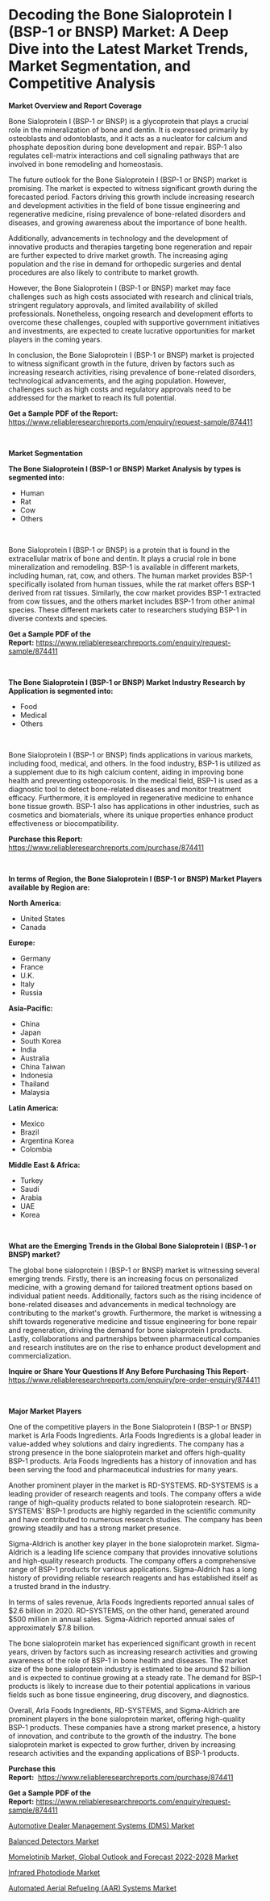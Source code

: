 <p><h1>Decoding the Bone Sialoprotein I (BSP-1 or BNSP) Market: A Deep Dive into the Latest Market Trends, Market Segmentation, and Competitive Analysis</h1></p><p><strong>Market Overview and Report Coverage</strong></p>
<p><p>Bone Sialoprotein I (BSP-1 or BNSP) is a glycoprotein that plays a crucial role in the mineralization of bone and dentin. It is expressed primarily by osteoblasts and odontoblasts, and it acts as a nucleator for calcium and phosphate deposition during bone development and repair. BSP-1 also regulates cell-matrix interactions and cell signaling pathways that are involved in bone remodeling and homeostasis.</p><p>The future outlook for the Bone Sialoprotein I (BSP-1 or BNSP) market is promising. The market is expected to witness significant growth during the forecasted period. Factors driving this growth include increasing research and development activities in the field of bone tissue engineering and regenerative medicine, rising prevalence of bone-related disorders and diseases, and growing awareness about the importance of bone health.</p><p>Additionally, advancements in technology and the development of innovative products and therapies targeting bone regeneration and repair are further expected to drive market growth. The increasing aging population and the rise in demand for orthopedic surgeries and dental procedures are also likely to contribute to market growth.</p><p>However, the Bone Sialoprotein I (BSP-1 or BNSP) market may face challenges such as high costs associated with research and clinical trials, stringent regulatory approvals, and limited availability of skilled professionals. Nonetheless, ongoing research and development efforts to overcome these challenges, coupled with supportive government initiatives and investments, are expected to create lucrative opportunities for market players in the coming years.</p><p>In conclusion, the Bone Sialoprotein I (BSP-1 or BNSP) market is projected to witness significant growth in the future, driven by factors such as increasing research activities, rising prevalence of bone-related disorders, technological advancements, and the aging population. However, challenges such as high costs and regulatory approvals need to be addressed for the market to reach its full potential.</p></p>
<p><strong>Get a Sample PDF of the Report:</strong> <a href="https://www.reliableresearchreports.com/enquiry/request-sample/874411">https://www.reliableresearchreports.com/enquiry/request-sample/874411</a></p>
<p>&nbsp;</p>
<p><strong>Market Segmentation</strong></p>
<p><strong>The Bone Sialoprotein I (BSP-1 or BNSP) Market Analysis by types is segmented into:</strong></p>
<p><ul><li>Human</li><li>Rat</li><li>Cow</li><li>Others</li></ul></p>
<p>&nbsp;</p>
<p><p>Bone Sialoprotein I (BSP-1 or BNSP) is a protein that is found in the extracellular matrix of bone and dentin. It plays a crucial role in bone mineralization and remodeling. BSP-1 is available in different markets, including human, rat, cow, and others. The human market provides BSP-1 specifically isolated from human tissues, while the rat market offers BSP-1 derived from rat tissues. Similarly, the cow market provides BSP-1 extracted from cow tissues, and the others market includes BSP-1 from other animal species. These different markets cater to researchers studying BSP-1 in diverse contexts and species.</p></p>
<p><strong>Get a Sample PDF of the Report:</strong>&nbsp;<a href="https://www.reliableresearchreports.com/enquiry/request-sample/874411">https://www.reliableresearchreports.com/enquiry/request-sample/874411</a></p>
<p>&nbsp;</p>
<p><strong>The Bone Sialoprotein I (BSP-1 or BNSP) Market Industry Research by Application is segmented into:</strong></p>
<p><ul><li>Food</li><li>Medical</li><li>Others</li></ul></p>
<p>&nbsp;</p>
<p><p>Bone Sialoprotein I (BSP-1 or BNSP) finds applications in various markets, including food, medical, and others. In the food industry, BSP-1 is utilized as a supplement due to its high calcium content, aiding in improving bone health and preventing osteoporosis. In the medical field, BSP-1 is used as a diagnostic tool to detect bone-related diseases and monitor treatment efficacy. Furthermore, it is employed in regenerative medicine to enhance bone tissue growth. BSP-1 also has applications in other industries, such as cosmetics and biomaterials, where its unique properties enhance product effectiveness or biocompatibility.</p></p>
<p><strong>Purchase this Report:</strong>&nbsp; <a href="https://www.reliableresearchreports.com/purchase/874411">https://www.reliableresearchreports.com/purchase/874411</a></p>
<p>&nbsp;</p>
<p><strong>In terms of Region, the Bone Sialoprotein I (BSP-1 or BNSP) Market Players available by Region are:</strong></p>
<p>
    <p> <strong> North America: </strong>
        <ul>
            <li>United States</li>
            <li>Canada</li>
        </ul>
        </p> 
    <p> <strong> Europe: </strong>
        <ul>
            <li>Germany</li>
            <li>France</li>
            <li>U.K.</li>
            <li>Italy</li>
            <li>Russia</li>
        </ul>
        </p> 
    <p> <strong> Asia-Pacific: </strong>
        <ul>
            <li>China</li>
            <li>Japan</li>
            <li>South Korea</li>
            <li>India</li>
            <li>Australia</li>
            <li>China Taiwan</li>
            <li>Indonesia</li>
            <li>Thailand</li>
            <li>Malaysia</li>
        </ul>
        </p> 
    <p> <strong> Latin America: </strong>
        <ul>
            <li>Mexico</li>
            <li>Brazil</li>
            <li>Argentina Korea</li>
            <li>Colombia</li>
        </ul>
        </p> 
    <p> <strong> Middle East & Africa: </strong>
        <ul>
            <li>Turkey</li>
            <li>Saudi</li>
            <li>Arabia</li>
            <li>UAE</li>
            <li>Korea</li>
        </ul>
    </p>
    </p>
<p>&nbsp;</p>
<p><strong>What are the Emerging Trends in the Global Bone Sialoprotein I (BSP-1 or BNSP) market?</strong></p>
<p><p>The global bone sialoprotein I (BSP-1 or BNSP) market is witnessing several emerging trends. Firstly, there is an increasing focus on personalized medicine, with a growing demand for tailored treatment options based on individual patient needs. Additionally, factors such as the rising incidence of bone-related diseases and advancements in medical technology are contributing to the market's growth. Furthermore, the market is witnessing a shift towards regenerative medicine and tissue engineering for bone repair and regeneration, driving the demand for bone sialoprotein I products. Lastly, collaborations and partnerships between pharmaceutical companies and research institutes are on the rise to enhance product development and commercialization.</p></p>
<p><strong>Inquire or Share Your Questions If Any Before Purchasing This Report</strong>- <a href="https://www.reliableresearchreports.com/enquiry/pre-order-enquiry/874411">https://www.reliableresearchreports.com/enquiry/pre-order-enquiry/874411</a></p>
<p>&nbsp;</p>
<p><strong>Major Market Players</strong></p>
<p><p>One of the competitive players in the Bone Sialoprotein I (BSP-1 or BNSP) market is Arla Foods Ingredients. Arla Foods Ingredients is a global leader in value-added whey solutions and dairy ingredients. The company has a strong presence in the bone sialoprotein market and offers high-quality BSP-1 products. Arla Foods Ingredients has a history of innovation and has been serving the food and pharmaceutical industries for many years. </p><p>Another prominent player in the market is RD-SYSTEMS. RD-SYSTEMS is a leading provider of research reagents and tools. The company offers a wide range of high-quality products related to bone sialoprotein research. RD-SYSTEMS' BSP-1 products are highly regarded in the scientific community and have contributed to numerous research studies. The company has been growing steadily and has a strong market presence.</p><p>Sigma-Aldrich is another key player in the bone sialoprotein market. Sigma-Aldrich is a leading life science company that provides innovative solutions and high-quality research products. The company offers a comprehensive range of BSP-1 products for various applications. Sigma-Aldrich has a long history of providing reliable research reagents and has established itself as a trusted brand in the industry.</p><p>In terms of sales revenue, Arla Foods Ingredients reported annual sales of $2.6 billion in 2020. RD-SYSTEMS, on the other hand, generated around $500 million in annual sales. Sigma-Aldrich reported annual sales of approximately $7.8 billion.</p><p>The bone sialoprotein market has experienced significant growth in recent years, driven by factors such as increasing research activities and growing awareness of the role of BSP-1 in bone health and diseases. The market size of the bone sialoprotein industry is estimated to be around $2 billion and is expected to continue growing at a steady rate. The demand for BSP-1 products is likely to increase due to their potential applications in various fields such as bone tissue engineering, drug discovery, and diagnostics.</p><p>Overall, Arla Foods Ingredients, RD-SYSTEMS, and Sigma-Aldrich are prominent players in the bone sialoprotein market, offering high-quality BSP-1 products. These companies have a strong market presence, a history of innovation, and contribute to the growth of the industry. The bone sialoprotein market is expected to grow further, driven by increasing research activities and the expanding applications of BSP-1 products.</p></p>
<p><strong>Purchase this Report:</strong>&nbsp;&nbsp;<a href="https://www.reliableresearchreports.com/purchase/874411">https://www.reliableresearchreports.com/purchase/874411</a></p>
<p></p>
<p><strong>Get a Sample PDF of the Report:</strong>&nbsp;<a href="https://www.reliableresearchreports.com/enquiry/request-sample/874411">https://www.reliableresearchreports.com/enquiry/request-sample/874411</a></p>
<p><p><a href="https://github.com/NorbertYates/Market-Research-Report-List-1/blob/main/automotive-dealer-management-systems-dms-market.md">Automotive Dealer Management Systems (DMS) Market</a></p><p><a href="https://www.reportprime.com/balanced-detectors-r2213">Balanced Detectors Market</a></p><p><a href="https://issuu.com/reportprime-2/docs/momelotinib-market-global-outlook-and-forecast-202?fr=xKAE9_zU1NQ">Momelotinib Market, Global Outlook and Forecast 2022-2028 Market</a></p><p><a href="https://www.reportprime.com/infrared-photodiode-r2212">Infrared Photodiode Market</a></p><p><a href="https://github.com/RoccoManning/Market-Research-Report-List-1/blob/main/automated-aerial-refueling-aar-systems-market.md">Automated Aerial Refueling (AAR) Systems Market</a></p></p>